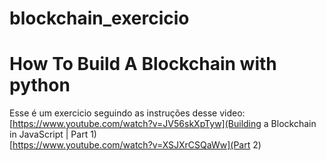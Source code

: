 # blockchain_exercicio

# How To Build A Blockchain with python
Esse é um exercicio seguindo as instruções desse video:  
[https://www.youtube.com/watch?v=JV56skXpTyw](Building a Blockchain in JavaScript | Part 1)  
[https://www.youtube.com/watch?v=XSJXrCSQaWw](Part 2)  



